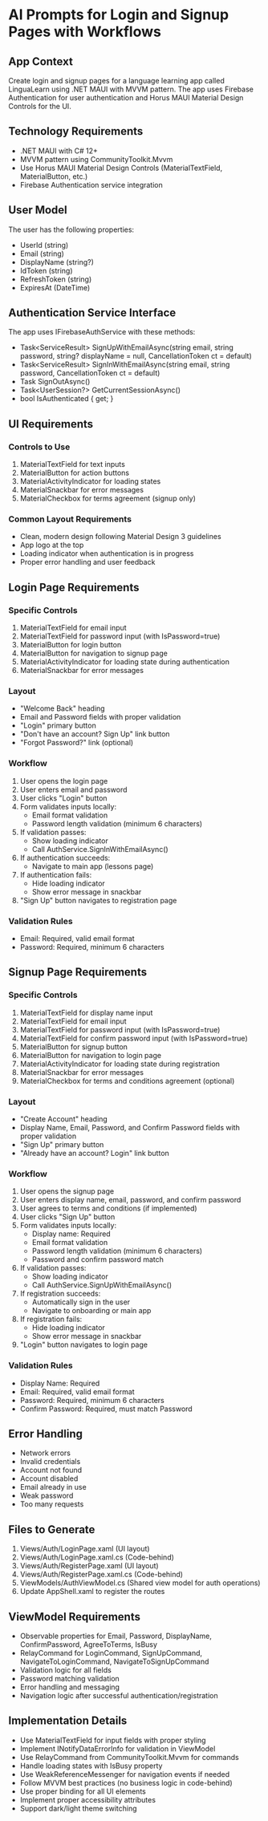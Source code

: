# AI Prompts for Login and Signup Pages with Workflows

## App Context
Create login and signup pages for a language learning app called LinguaLearn using .NET MAUI with MVVM pattern. The app uses Firebase Authentication for user authentication and Horus MAUI Material Design Controls for the UI.

## Technology Requirements
- .NET MAUI with C# 12+
- MVVM pattern using CommunityToolkit.Mvvm
- Use Horus MAUI Material Design Controls (MaterialTextField, MaterialButton, etc.)
- Firebase Authentication service integration

## User Model
The user has the following properties:
- UserId (string)
- Email (string)
- DisplayName (string?)
- IdToken (string)
- RefreshToken (string)
- ExpiresAt (DateTime)

## Authentication Service Interface
The app uses IFirebaseAuthService with these methods:
- Task<ServiceResult<UserSession>> SignUpWithEmailAsync(string email, string password, string? displayName = null, CancellationToken ct = default)
- Task<ServiceResult<UserSession>> SignInWithEmailAsync(string email, string password, CancellationToken ct = default)
- Task SignOutAsync()
- Task<UserSession?> GetCurrentSessionAsync()
- bool IsAuthenticated { get; }

## UI Requirements

### Controls to Use
1. MaterialTextField for text inputs
2. MaterialButton for action buttons
3. MaterialActivityIndicator for loading states
4. MaterialSnackbar for error messages
5. MaterialCheckbox for terms agreement (signup only)

### Common Layout Requirements
- Clean, modern design following Material Design 3 guidelines
- App logo at the top
- Loading indicator when authentication is in progress
- Proper error handling and user feedback

## Login Page Requirements

### Specific Controls
1. MaterialTextField for email input
2. MaterialTextField for password input (with IsPassword=true)
3. MaterialButton for login button
4. MaterialButton for navigation to signup page
5. MaterialActivityIndicator for loading state during authentication
6. MaterialSnackbar for error messages

### Layout
- "Welcome Back" heading
- Email and Password fields with proper validation
- "Login" primary button
- "Don't have an account? Sign Up" link button
- "Forgot Password?" link (optional)

### Workflow
1. User opens the login page
2. User enters email and password
3. User clicks "Login" button
4. Form validates inputs locally:
   - Email format validation
   - Password length validation (minimum 6 characters)
5. If validation passes:
   - Show loading indicator
   - Call AuthService.SignInWithEmailAsync()
6. If authentication succeeds:
   - Navigate to main app (lessons page)
7. If authentication fails:
   - Hide loading indicator
   - Show error message in snackbar
8. "Sign Up" button navigates to registration page

### Validation Rules
- Email: Required, valid email format
- Password: Required, minimum 6 characters

## Signup Page Requirements

### Specific Controls
1. MaterialTextField for display name input
2. MaterialTextField for email input
3. MaterialTextField for password input (with IsPassword=true)
4. MaterialTextField for confirm password input (with IsPassword=true)
5. MaterialButton for signup button
6. MaterialButton for navigation to login page
7. MaterialActivityIndicator for loading state during registration
8. MaterialSnackbar for error messages
9. MaterialCheckbox for terms and conditions agreement (optional)

### Layout
- "Create Account" heading
- Display Name, Email, Password, and Confirm Password fields with proper validation
- "Sign Up" primary button
- "Already have an account? Login" link button

### Workflow
1. User opens the signup page
2. User enters display name, email, password, and confirm password
3. User agrees to terms and conditions (if implemented)
4. User clicks "Sign Up" button
5. Form validates inputs locally:
   - Display name: Required
   - Email format validation
   - Password length validation (minimum 6 characters)
   - Password and confirm password match
6. If validation passes:
   - Show loading indicator
   - Call AuthService.SignUpWithEmailAsync()
7. If registration succeeds:
   - Automatically sign in the user
   - Navigate to onboarding or main app
8. If registration fails:
   - Hide loading indicator
   - Show error message in snackbar
9. "Login" button navigates to login page

### Validation Rules
- Display Name: Required
- Email: Required, valid email format
- Password: Required, minimum 6 characters
- Confirm Password: Required, must match Password

## Error Handling
- Network errors
- Invalid credentials
- Account not found
- Account disabled
- Email already in use
- Weak password
- Too many requests

## Files to Generate
1. Views/Auth/LoginPage.xaml (UI layout)
2. Views/Auth/LoginPage.xaml.cs (Code-behind)
3. Views/Auth/RegisterPage.xaml (UI layout)
4. Views/Auth/RegisterPage.xaml.cs (Code-behind)
5. ViewModels/AuthViewModel.cs (Shared view model for auth operations)
6. Update AppShell.xaml to register the routes

## ViewModel Requirements
- Observable properties for Email, Password, DisplayName, ConfirmPassword, AgreeToTerms, IsBusy
- RelayCommand for LoginCommand, SignUpCommand, NavigateToLoginCommand, NavigateToSignUpCommand
- Validation logic for all fields
- Password matching validation
- Error handling and messaging
- Navigation logic after successful authentication/registration

## Implementation Details
- Use MaterialTextField for input fields with proper styling
- Implement INotifyDataErrorInfo for validation in ViewModel
- Use RelayCommand from CommunityToolkit.Mvvm for commands
- Handle loading states with IsBusy property
- Use WeakReferenceMessenger for navigation events if needed
- Follow MVVM best practices (no business logic in code-behind)
- Use proper binding for all UI elements
- Implement proper accessibility attributes
- Support dark/light theme switching